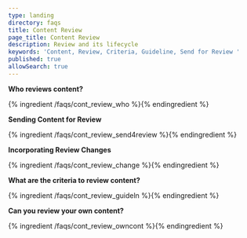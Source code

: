 ```yaml
---
type: landing
directory: faqs
title: Content Review
page_title: Content Review
description: Review and its lifecycle
keywords: 'Content, Review, Criteria, Guideline, Send for Review '
published: true
allowSearch: true
---
```


**Who reviews content?**

{% ingredient /faqs/cont_review_who %}{% endingredient %}

**Sending Content for Review**

{% ingredient /faqs/cont_review_send4review %}{% endingredient %}

**Incorporating Review Changes**

{% ingredient /faqs/cont_review_change %}{% endingredient %}

**What are the criteria to review content?**

{% ingredient /faqs/cont_review_guideln %}{% endingredient %}

**Can you review your own content?**

{% ingredient /faqs/cont_review_owncont %}{% endingredient %}
